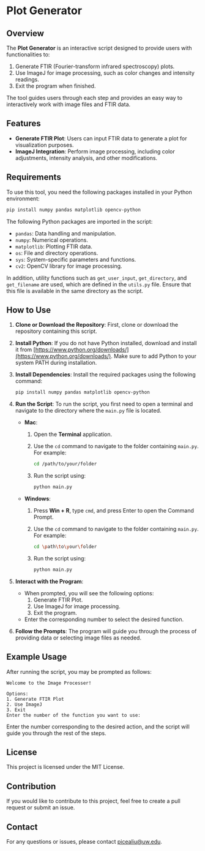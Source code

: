 # Plot Generator

## Overview

The **Plot Generator** is an interactive script designed to provide users with functionalities to:

1. Generate FTIR (Fourier-transform infrared spectroscopy) plots.
2. Use ImageJ for image processing, such as color changes and intensity readings.
3. Exit the program when finished.

The tool guides users through each step and provides an easy way to interactively work with image files and FTIR data.

## Features

- **Generate FTIR Plot**: Users can input FTIR data to generate a plot for visualization purposes.
- **ImageJ Integration**: Perform image processing, including color adjustments, intensity analysis, and other modifications.

## Requirements

To use this tool, you need the following packages installed in your Python environment:

```sh
pip install numpy pandas matplotlib opencv-python
```

The following Python packages are imported in the script:

- `pandas`: Data handling and manipulation.
- `numpy`: Numerical operations.
- `matplotlib`: Plotting FTIR data.
- `os`: File and directory operations.
- `sys`: System-specific parameters and functions.
- `cv2`: OpenCV library for image processing.

In addition, utility functions such as `get_user_input`, `get_directory`, and `get_filename` are used, which are defined in the `utils.py` file. Ensure that this file is available in the same directory as the script.

## How to Use

1. **Clone or Download the Repository**: First, clone or download the repository containing this script.
2. **Install Python**: If you do not have Python installed, download and install it from [https://www.python.org/downloads/](https://www.python.org/downloads/). Make sure to add Python to your system PATH during installation.
3. **Install Dependencies**: Install the required packages using the following command:

    ```sh
    pip install numpy pandas matplotlib opencv-python
    ```

4. **Run the Script**: To run the script, you first need to open a terminal and navigate to the directory where the `main.py` file is located.

    - **Mac**:
      1. Open the **Terminal** application.
      2. Use the `cd` command to navigate to the folder containing `main.py`. For example:

         ```sh
         cd /path/to/your/folder
         ```
      3. Run the script using:

         ```sh
         python main.py
         ```

    - **Windows**:
      1. Press **Win + R**, type `cmd`, and press Enter to open the Command Prompt.
      2. Use the `cd` command to navigate to the folder containing `main.py`. For example:

         ```sh
         cd \path\to\your\folder
         ```
      3. Run the script using:

         ```sh
         python main.py
         ```

5. **Interact with the Program**:
   - When prompted, you will see the following options:
     1. Generate FTIR Plot.
     2. Use ImageJ for image processing.
     3. Exit the program.
   - Enter the corresponding number to select the desired function.

6. **Follow the Prompts**: The program will guide you through the process of providing data or selecting image files as needed.

## Example Usage

After running the script, you may be prompted as follows:

```
Welcome to the Image Processer!

Options:
1. Generate FTIR Plot
2. Use ImageJ
3. Exit
Enter the number of the function you want to use:
```

Enter the number corresponding to the desired action, and the script will guide you through the rest of the steps.

## License

This project is licensed under the MIT License.

## Contribution

If you would like to contribute to this project, feel free to create a pull request or submit an issue.

## Contact

For any questions or issues, please contact picealiu@uw.edu.

